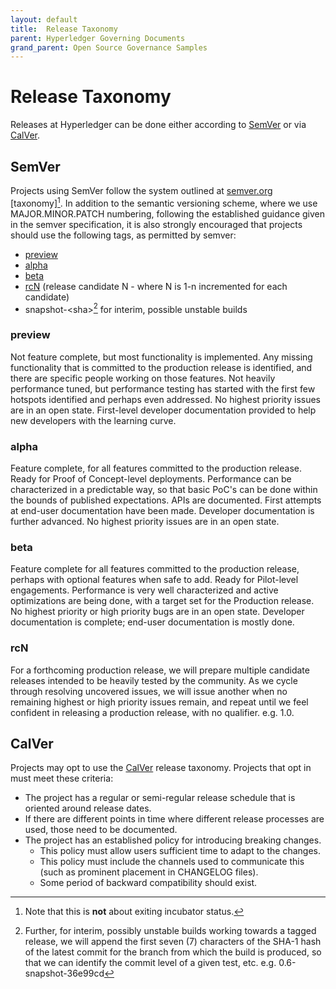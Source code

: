 ```yaml
---
layout: default
title:  Release Taxonomy
parent: Hyperledger Governing Documents
grand_parent: Open Source Governance Samples
---
```

[//]: # (SPDX-License-Identifier: CC-BY-4.0)

# Release Taxonomy

Releases at Hyperledger can be done either according to [SemVer](#SemVer) or via [CalVer](#CalVer).

## SemVer

Projects using SemVer follow the system outlined at [semver.org](https://semver.org) [taxonomy][^1]. In addition to the semantic versioning scheme, where we use MAJOR.MINOR.PATCH numbering, following the established guidance given in the semver specification, it is also strongly encouraged that projects should use the following tags, as permitted by semver:

* [preview](#preview)
* [alpha](#alpha)
* [beta](#beta)
* [rcN](#rcn) (release candidate N - where N is 1-n incremented for each candidate)
* snapshot-&lt;sha&gt;[^2] for interim, possible unstable builds

### preview

Not feature complete, but most functionality is implemented. Any missing functionality that is committed to the production release is identified, and there are specific people working on those features. Not heavily performance tuned, but performance testing has started with the first few hotspots identified and perhaps even addressed. No highest priority issues are in an open state. First-level developer documentation provided to help new developers with the learning curve.

### alpha

Feature complete, for all features committed to the production release. Ready for Proof of Concept-level deployments. Performance can be characterized in a predictable way, so that basic PoC's can be done within the bounds of published expectations. APIs are documented. First attempts at end-user documentation have been made. Developer documentation is further advanced. No highest priority issues are in an open state.

### beta

Feature complete for all features committed to the production release, perhaps with optional features when safe to add. Ready for Pilot-level engagements. Performance is very well characterized and active optimizations are being done, with a target set for the Production release. No highest priority or high priority bugs are in an open state. Developer documentation is complete; end-user documentation is mostly done.

### rcN

For a forthcoming production release, we will prepare multiple candidate releases intended to be heavily tested by the community. As we cycle through resolving uncovered issues, we will issue another when no remaining highest or high priority issues remain, and repeat until we feel confident in releasing a production release, with no qualifier. e.g. 1.0.

## CalVer

Projects may opt to use the [CalVer](https://calver.org) release taxonomy.  Projects that opt in must meet these criteria:

- The project has a regular or semi-regular release schedule that is oriented around release dates.
- If there are different points in time where different release processes are used, those need to be documented.
- The project has an established policy for introducing breaking changes.
  - This policy must allow users sufficient time to adapt to the changes.
  - This policy must include the channels used to communicate this (such as prominent placement in CHANGELOG files).
  - Some period of backward compatibility should exist.

[^1]: Note that this is **not** about exiting incubator status.

[^2]: Further, for interim, possibly unstable builds working towards a tagged release, we will append the first seven (7) characters of the SHA-1 hash of the latest commit for the branch from which the build is produced, so that we can identify the commit level of a given test, etc. e.g. 0.6-snapshot-36e99cd
